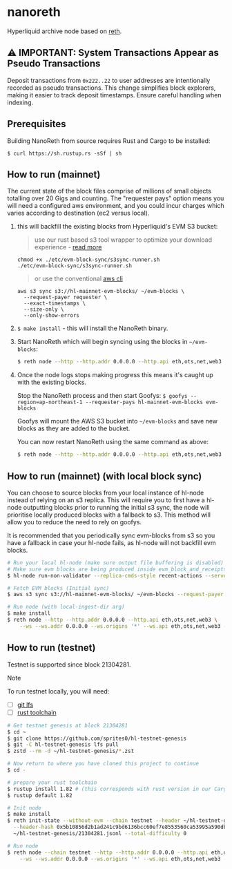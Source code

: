 # nanoreth

Hyperliquid archive node based on [reth](https://github.com/paradigmxyz/reth).

## ⚠️ IMPORTANT: System Transactions Appear as Pseudo Transactions

Deposit transactions from `0x222..22` to user addresses are intentionally recorded as pseudo transactions.
This change simplifies block explorers, making it easier to track deposit timestamps.
Ensure careful handling when indexing.

## Prerequisites

Building NanoReth from source requires Rust and Cargo to be installed:

`$ curl https://sh.rustup.rs -sSf | sh`

## How to run (mainnet)

The current state of the block files comprise of millions of small objects totalling over 20 Gigs and counting. The "requester pays" option means you will need a configured aws environment, and you could incur charges which varies according to destination (ec2 versus local).

1) this will backfill the existing blocks from Hyperliquid's EVM S3 bucket:

    > use our rust based s3 tool wrapper to optimize your download experience - [read more](./etc/evm-block-sync/README.md)
    ```shell
    chmod +x ./etc/evm-block-sync/s3sync-runner.sh
    ./etc/evm-block-sync/s3sync-runner.sh
    ```

    > or use the conventional [aws cli](https://aws.amazon.com/cli/)
    ```shell                                  
    aws s3 sync s3://hl-mainnet-evm-blocks/ ~/evm-blocks \
      --request-payer requester \
      --exact-timestamps \                  
      --size-only \                        
      --only-show-errors
    ```


1) `$ make install` - this will install the NanoReth binary.

2) Start NanoReth which will begin syncing using the blocks in `~/evm-blocks`:

    ```sh
    $ reth node --http --http.addr 0.0.0.0 --http.api eth,ots,net,web3 --ws --ws.addr 0.0.0.0 --ws.origins '*' --ws.api eth,ots,net,web3 --ingest-dir ~/evm-blocks --ws.port 8545
    ```

3) Once the node logs stops making progress this means it's caught up with the existing blocks.

    Stop the NanoReth process and then start Goofys: `$ goofys --region=ap-northeast-1 --requester-pays hl-mainnet-evm-blocks evm-blocks`

    Goofys will mount the AWS S3 bucket into `~/evm-blocks` and save new blocks as they are added to the bucket.

    You can now restart NanoReth using the same command as above:

    ```sh
    $ reth node --http --http.addr 0.0.0.0 --http.api eth,ots,net,web3 --ws --ws.addr 0.0.0.0 --ws.origins '*' --ws.api eth,ots,net,web3 --ingest-dir ~/evm-blocks --ws.port 8545
    ```

## How to run (mainnet) (with local block sync) 

You can choose to source blocks from your local instance of hl-node instead of relying on an s3 replica.
This will require you to first have a hl-node outputting blocks prior to running the initial s3 sync,
the node will prioritise locally produced blocks with a fallback to s3.
This method will allow you to reduce the need to rely on goofys.

It is recommended that you periodically sync evm-blocks from s3 so you have a fallback in case your hl-node fails, as hl-node
will not backfill evm blocks.
```sh
# Run your local hl-node (make sure output file buffering is disabled)
# Make sure evm blocks are being produced inside evm_block_and_receipts
$ hl-node run-non-validator --replica-cmds-style recent-actions --serve-eth-rpc --disable-output-file-buffering

# Fetch EVM blocks (Initial sync)
$ aws s3 sync s3://hl-mainnet-evm-blocks/ ~/evm-blocks --request-payer requester # one-time

# Run node (with local-ingest-dir arg)
$ make install
$ reth node --http --http.addr 0.0.0.0 --http.api eth,ots,net,web3 \
    --ws --ws.addr 0.0.0.0 --ws.origins '*' --ws.api eth,ots,net,web3 --ingest-dir ~/evm-blocks --local-ingest-dir <path-to-your-hl-node-evm-blocks-dir> --ws.port 8545
```

## How to run (testnet)

Testnet is supported since block 21304281.

> [!NOTE]
> To run testnet locally, you will need:
> - [ ] [git lfs](https://git-lfs.com/)
> - [ ] [rust toolchain](https://rustup.rs/)

```sh
# Get testnet genesis at block 21304281
$ cd ~
$ git clone https://github.com/sprites0/hl-testnet-genesis
$ git -C hl-testnet-genesis lfs pull
$ zstd --rm -d ~/hl-testnet-genesis/*.zst

# Now return to where you have cloned this project to continue
$ cd -

# prepare your rust toolchain
$ rustup install 1.82 # (this corresponds with rust version in our Cargo.toml)
$ rustup default 1.82

# Init node
$ make install
$ reth init-state --without-evm --chain testnet --header ~/hl-testnet-genesis/21304281.rlp \
  --header-hash 0x5b10856d2b1ad241c9bd6136bcc60ef7e8553560ca53995a590db65f809269b4 \
  ~/hl-testnet-genesis/21304281.jsonl --total-difficulty 0 

# Run node
$ reth node --chain testnet --http --http.addr 0.0.0.0 --http.api eth,ots,net,web3 \
    --ws --ws.addr 0.0.0.0 --ws.origins '*' --ws.api eth,ots,net,web3 --ingest-dir ~/evm-blocks --ws.port 8546
```
